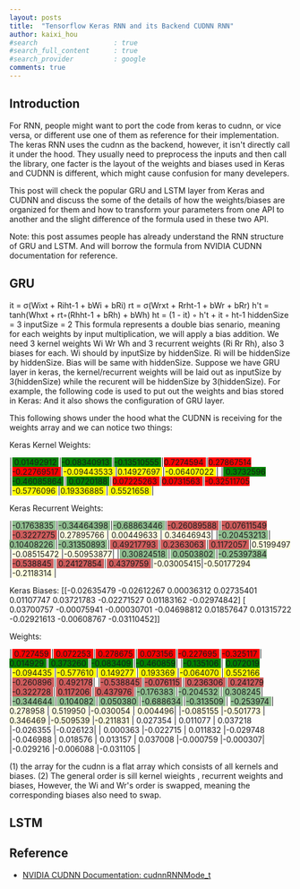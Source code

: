 ```yaml
---
layout: posts
title:  "Tensorflow Keras RNN and its Backend CUDNN RNN"
author: kaixi_hou
#search                   : true
#search_full_content      : true
#search_provider          : google
comments: true
---
```

## Introduction
For RNN, people might want to port the code from keras to cudnn, or vice versa,
or different use one of them as reference for their implementation. The keras RNN
uses the cudnn as the backend, however, it isn't directly call it under the hood.
They usually need to preprocess the inputs and then call the library, one facter
is the layout of the weights and biases used in Keras and CUDNN is different,
which might cause confusion for many develepers.

This post will check the popular GRU and LSTM layer from Keras and CUDNN and discuss
the some of the details of how the weights/biases are organized for them and how
to transform your parameters from one API to another and the slight difference
of the formula used in these two API.

Note: this post assumes people has already understand the RNN structure of GRU
and LSTM. And will borrow the formula from NVIDIA CUDNN documentation for reference.

## GRU
it = σ(Wixt + Riht-1 + bWi + bRi)
rt = σ(Wrxt + Rrht-1 + bWr + bRr)
h't = tanh(Whxt + rt◦(Rhht-1 + bRh) + bWh)
ht = (1 - it) ◦ h't + it ◦ ht-1
hiddenSize  = 3
inputSize  = 2
This formula represents a double bias senario, meaning for each weights by input multiplication, we will apply a bias addition.
We need 3 kernel weights Wi Wr Wh and 3 recurrent weights (Ri Rr Rh), also 3 biases for each.
Wi should by inputSize by hiddenSize. Ri will be hiddenSize by hiddenSize. Bias will be same with hiddenSize.
Suppose we have GRU layer in keras, the kernel/recurrent weights will be laid out as inputSize by 3(hiddenSize) while the recurent will be hiddenSize by 3(hiddenSize).
For example, the following code is used to put out the weights and bias stored in Keras:
And it also shows the configuration of GRU layer.

This following shows under the hood what the CUDNN is receiving for the weights array and we can notice two things:

Keras Kernel Weights: 

|<span style="background-color: green"> 0.01492912 </span>|<span style="background-color: green">-0.08340913 </span>|<span style="background-color: green">-0.13510555 </span>|<span style="background-color: red">0.7274594   </span>|<span style="background-color: red">0.27867514 </span>|<span style="background-color: red">-0.22769517 </span>|<span style="background-color: yellow">-0.09443533 </span>|<span style="background-color: yellow">0.14927697 </span>|<span style="background-color: yellow">-0.06407022 </span>|
|<span style="background-color: green"> 0.3732596  </span>|<span style="background-color: green">-0.46085864 </span>|<span style="background-color: green"> 0.0720188  </span>|<span style="background-color: red">0.07225263  </span>|<span style="background-color: red">0.0731563  </span>|<span style="background-color: red">-0.32511705 </span>|<span style="background-color: yellow">-0.5776096  </span>|<span style="background-color: yellow">0.19336885 </span>|<span style="background-color: yellow"> 0.5521658  </span>|

Keras Recurrent Weights: 

|<span style="background-color: #8FBC8F">-0.1763835  </span>|<span style="background-color: #8FBC8F">-0.34464398 </span>|<span style="background-color: #8FBC8F">-0.68863446 </span>|<span style="background-color: #CD5C5C">-0.26089588 </span>|<span style="background-color: #CD5C5C">-0.07611549 </span>|<span style="background-color: #CD5C5C">-0.3227275 </span>|<span style="background-color: #FFFFE0">0.27895766 </span>|<span style="background-color: #FFFFE0"> 0.00449633 </span>|<span style="background-color: #FFFFE0"> 0.34646943</span>|
|<span style="background-color: #8FBC8F">-0.20453213 </span>|<span style="background-color: #8FBC8F"> 0.10408226 </span>|<span style="background-color: #8FBC8F">-0.31350893 </span>|<span style="background-color: #CD5C5C"> 0.49217793 </span>|<span style="background-color: #CD5C5C"> 0.2363063  </span>|<span style="background-color: #CD5C5C"> 0.1172057 </span>|<span style="background-color: #FFFFE0">0.5199497  </span>|<span style="background-color: #FFFFE0">-0.08515472 </span>|<span style="background-color: #FFFFE0">-0.50953877</span>|
|<span style="background-color: #8FBC8F"> 0.30824518 </span>|<span style="background-color: #8FBC8F"> 0.0503802  </span>|<span style="background-color: #8FBC8F">-0.25397384 </span>|<span style="background-color: #CD5C5C">-0.538845   </span>|<span style="background-color: #CD5C5C"> 0.24127854 </span>|<span style="background-color: #CD5C5C"> 0.4379759 </span>|<span style="background-color: #FFFFE0">-0.03005415</span>|<span style="background-color: #FFFFE0">-0.50177294 </span>|<span style="background-color: #FFFFE0">-0.2118314 </span>|

Keras Biases: 
[[-0.02635479 -0.02612267  0.00036312  0.02735401  0.01107747  0.03721783 -0.02271527  0.01183162 -0.02974842]
 [ 0.03700757 -0.00075941 -0.00030701 -0.04698812  0.01857647  0.01315722 -0.02921613 -0.00608767 -0.03110452]]

Weights:

|<span style="background-color: red"> 0.727459 </span>|<span style="background-color: red"> 0.072253 </span>|<span style="background-color: red"> 0.278675 </span>|<span style="background-color: red"> 0.073156 </span>|<span style="background-color: red">-0.227695 </span>|<span style="background-color: red">-0.325117 </span>|<span style="background-color: green"> 0.014929 </span>|<span style="background-color: green"> 0.373260 </span>|<span style="background-color: green">-0.083409 </span>|<span style="background-color: green">-0.460859</span>|
|<span style="background-color: green">-0.135106 </span>| <span style="background-color: green">0.072019 </span>|<span style="background-color: yellow">-0.094435 </span>|<span style="background-color: yellow">-0.577610 </span>|<span style="background-color: yellow"> 0.149277 </span>|<span style="background-color: yellow"> 0.193369 </span>|<span style="background-color: yellow">-0.064070 </span>|<span style="background-color: yellow"> 0.552166 </span>|<span style="background-color: #CD5C5C">-0.260896 </span>|<span style="background-color: #CD5C5C"> 0.492178</span>|
|<span style="background-color: #CD5C5C">-0.538845 </span>|<span style="background-color: #CD5C5C">-0.076115 </span>|<span style="background-color: #CD5C5C"> 0.236306 </span>|<span style="background-color: #CD5C5C"> 0.241279 </span>|<span style="background-color: #CD5C5C">-0.322728 </span>|<span style="background-color: #CD5C5C"> 0.117206   </span>|<span style="background-color: #CD5C5C"> 0.437976 </span>|<span style="background-color: #8FBC8F">-0.176383 </span>|<span style="background-color: #8FBC8F">-0.204532 </span>|<span style="background-color: #8FBC8F"> 0.308245</span>|
|<span style="background-color: #8FBC8F">-0.344644 </span>|<span style="background-color: #8FBC8F"> 0.104082 </span>|<span style="background-color: #8FBC8F"> 0.050380 </span>|<span style="background-color: #8FBC8F">-0.688634 </span>|<span style="background-color: #8FBC8F">-0.313509 </span>| <span style="background-color: #8FBC8F">-0.253974 </span>|<span style="background-color: #FFFFE0"> 0.278958 </span>|<span style="background-color: #FFFFE0"> 0.519950 </span>|<span style="background-color: #FFFFE0">-0.030054 </span>|<span style="background-color: #FFFFE0"> 0.004496</span>|
|<span style="background-color: #FFFFE0">-0.085155 </span>|<span style="background-color: #FFFFE0">-0.501773 </span>|<span style="background-color: #FFFFE0"> 0.346469 </span>|<span style="background-color: #FFFFE0">-0.509539 </span>|<span style="background-color: #FFFFE0">-0.211831 </span>| <span style="background-color: "> 0.027354 </span>|<span style="background-color: "> 0.011077 </span>|<span style="background-color: "> 0.037218 </span>|<span style="background-color: ">-0.026355 </span>|<span style="background-color: ">-0.026123</span>|
|<span style="background-color: "> 0.000363 </span>|<span style="background-color: ">-0.022715 </span>|<span style="background-color: "> 0.011832 </span>|<span style="background-color: ">-0.029748 </span>|<span style="background-color: ">-0.046988 </span>| <span style="background-color: "> 0.018576 </span>|<span style="background-color: "> 0.013157 </span>|<span style="background-color: "> 0.037008 </span>|<span style="background-color: ">-0.000759 </span>|<span style="background-color: ">-0.000307</span>|
|<span style="background-color: ">-0.029216 </span>|<span style="background-color: ">-0.006088 </span>|<span style="background-color: ">-0.031105 </span>|

(1) the array for the cudnn is a flat array which consists of all kernels and biases.
(2) The general order is sill kernel wieights , recurrent weights and biases, However, the Wi and Wr's order is swapped, meaning the corresponding biases also need to swap.

## LSTM

## Reference
* [NVIDIA CUDNN Documentation: cudnnRNNMode_t](https://docs.nvidia.com/deeplearning/cudnn/api/index.html#cudnnRNNMode_t)

